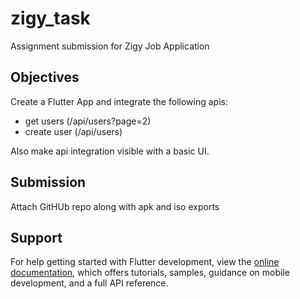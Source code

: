 # zigy_task

Assignment submission for Zigy Job Application

## Objectives

Create a Flutter App and integrate the following apis:

- get users (/api/users?page=2)
- create user (/api/users)

Also make api integration visible with a basic UI.

## Submission

Attach GitHUb repo along with apk and iso exports

## Support

For help getting started with Flutter development, view the
[online documentation](https://docs.flutter.dev/), which offers tutorials,
samples, guidance on mobile development, and a full API reference.
